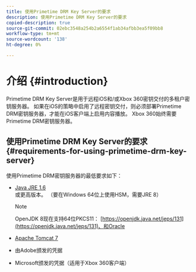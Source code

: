 ```yaml
---
title: 使用Primetime DRM Key Server的要求
description: 使用Primetime DRM Key Server的要求
copied-description: true
source-git-commit: 02ebc3548a254b2a6554f1ab34afbb3ea5f09bb8
workflow-type: tm+mt
source-wordcount: '138'
ht-degree: 0%

---
```


# 介绍 {#introduction}

Primetime DRM Key Server是用于远程iOS和/或Xbox 360密钥交付的多租户密钥服务器。 如果在iOS的策略中启用了远程密钥交付，则必须部署Primetime DRM密钥服务器，才能在iOS客户端上启用内容播放。 Xbox 360始终需要Primetime DRM密钥服务器。

## 使用Primetime DRM Key Server的要求 {#requirements-for-using-primetime-drm-key-server}

使用Primetime DRM密钥服务器的最低要求如下：

* [Java JRE 1.6](https://www.oracle.com/technetwork/java/javase/downloads/index.html) 或更高版本。 （要在Windows 64位上使用HSM，需要JRE 8）

  >[!NOTE]
  >
  >OpenJDK 8现在支持64位PKCS11： [https://openjdk.java.net/jeps/131](https://openjdk.java.net/jeps/131)、和Oracle
* [Apache Tomcat 7](https://tomcat.apache.org)
* 由Adobe颁发的凭据
* Microsoft颁发的凭据（适用于Xbox 360客户端）
